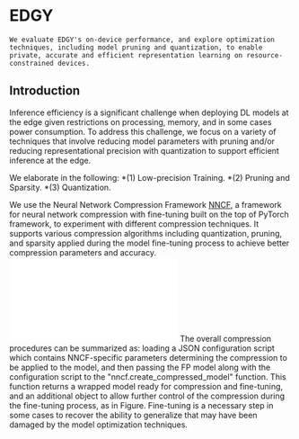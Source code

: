 
# EDGY
```
We evaluate EDGY's on-device performance, and explore optimization techniques, including model pruning and quantization, to enable private, accurate and efficient representation learning on resource-constrained devices.
```
## Introduction
Inference efficiency is a significant challenge when deploying DL models at the edge given restrictions on processing, memory, and in some cases power consumption. To address this challenge, we focus on a variety of techniques that involve reducing model parameters with pruning and/or reducing representational precision with quantization to support efficient inference at the edge. 

We elaborate in the following:
*(1) Low-precision Training.
*(2) Pruning and Sparsity.
*(3) Quantization.

We use the Neural Network Compression Framework [NNCF](https://github.com/openvinotoolkit/nncf), a framework for neural network compression with fine-tuning built on the top of PyTorch framework, to experiment with different compression techniques. 
It supports various compression algorithms including quantization, pruning, and sparsity applied during the model fine-tuning process to achieve better compression parameters and accuracy. 
![GitHub Logo](EDGY/images/ModelOptimization_Pipeline.pdf)
The overall compression procedures can be summarized as: loading a JSON configuration script which contains NNCF-specific parameters determining the compression to be applied to the model, and then passing the FP model along with the configuration script to the "nncf.create\_compressed\_model" function. This function returns a wrapped model ready for compression and fine-tuning, and an additional object to allow further control of the compression during the fine-tuning process, as in Figure. Fine-tuning is a necessary step in some cases to recover the ability to generalize that may have been damaged by the model optimization techniques. 

